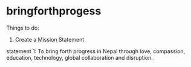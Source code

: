 # bringforthprogess

Things to do:

1. Create a Mission Statement

statement 1:
To bring forth progress in Nepal through love, compassion, education, technology, global collaboration and disruption. 
